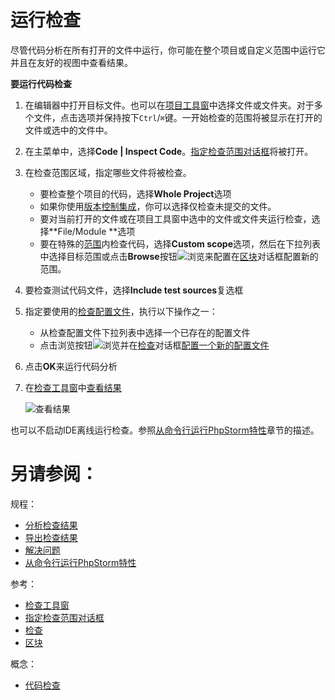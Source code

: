 # 运行检查


尽管代码分析在所有打开的文件中运行，你可能在整个项目或自定义范围中运行它并且在友好的视图中查看结果。

**要运行代码检查**

1. 在编辑器中打开目标文件。也可以在[项目工具窗](/参考/工具窗参考/项目工具窗.md)中选择文件或文件夹。对于多个文件，点击选项并保持按下`Ctrl`/`⌘`键。一开始检查的范围将被显示在打开的文件或选中的文件中。
2. 在主菜单中，选择**Code | Inspect Code**。[指定检查范围对话框](参考/对话框/指定检查范围对话框.md)将被打开。
3. 在检查范围区域，指定哪些文件将被检查。
    
    * 要检查整个项目的代码，选择**Whole Project**选项
    * 如果你使用[版本控制集成](/如何使用/常规指南/版本控制概念/版本控制概念/README.md)，你可以选择仅检查未提交的文件。
    * 要对当前打开的文件或在项目工具窗中选中的文件或文件夹运行检查，选择**File/Module <name>**选项
    * 要在特殊的[范围](/参考/要点/区块.md)内检查代码，选择**Custom scope**选项，然后在下拉列表中选择目标范围或点击**Browse**按钮![浏览](http://image.jellychen.cn/uploads/2016/10/browseButton.png)来配置在[区块](/参考/设置参数对话框/外观行为/区块.md)对话框配置新的范围。

4. 要检查测试代码文件，选择**Include test sources**复选框
5. 指定要使用的[检查配置文件](/如何使用/常规指南/代码检查/README.md#检查配置文件)，执行以下操作之一：
    
    * 从检查配置文件下拉列表中选择一个已存在的配置文件
    * 点击浏览按钮![浏览](http://image.jellychen.cn/uploads/2016/10/browseButton.png)并在[检查](/参考/设置参数对话框/编辑器/检查.md)对话框[配置一个新的配置文件](/如何使用/常规指南/代码检查/自定义配置文件.md)

6. 点击**OK**来运行代码分析
7. 在[检查工具窗](/参考/工具窗参考/检查工具窗.md)中[查看结果](/如何使用/常规指南/代码检查/分析检查结果.md)
    
    ![查看结果](http://image.jellychen.cn/uploads/2016/12/inspectionResults.png)

也可以不启动IDE离线运行检查。参照[从命令行运行PhpStorm特性](/参考/从命令行运行PhpStorm特性/README.md)章节的描述。



# 另请参阅：

规程：

* [分析检查结果](/如何使用/常规指南/代码检查/分析检查结果.md)
* [导出检查结果](/如何使用/常规指南/代码检查/导出检查结果.md)
* [解决问题](/如何使用/常规指南/代码检查/解决问题.md)
* [从命令行运行PhpStorm特性](/参考/从命令行运行PhpStorm特性/README.md)

参考：

* [检查工具窗](/参考/工具窗参考/检查工具窗.md)
* [指定检查范围对话框](/参考/对话框/指定检查范围对话框.md)
* [检查](/参考/设置参数对话框/编辑器/检查.md)
* [区块](/参考/设置参数对话框/外观行为/区块.md)

概念：

* [代码检查](/如何使用/常规指南/代码检查/README.md)